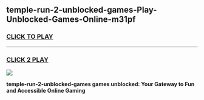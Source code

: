 
## temple-run-2-unblocked-games-Play-Unblocked-Games-Online-m31pf
<h3>
<a href="https://premium76.site?title=temple-run-2-unblocked-games&ref=24A">CLICK TO PLAY</a></h3>
<hr>

<h3>
<a href="https://premium76.site?title=temple-run-2-unblocked-games&ref=24A">CLICK 2 PLAY</a>
  
</h3>

<a href="https://premium76.site?title=temple-run-2-unblocked-games&ref=24A"><img src="https://clearcache.store/games.png"></a>


**temple-run-2-unblocked-games games unblocked: Your Gateway to Fun and Accessible Online Gaming**
